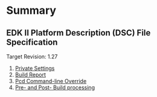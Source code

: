 # Summary

## EDK II Platform Description (DSC) File Specification

Target Revision: 1.27

1. [Private Settings](1.27/PrivateSettings.md)
2. [Build Report](1.27/UpdateReport.md)
3. [Pcd Command-line Override](1.27/PcdOverride.md)
4. [Pre- and Post- Build processing](1.27/PrePostBuild.md)